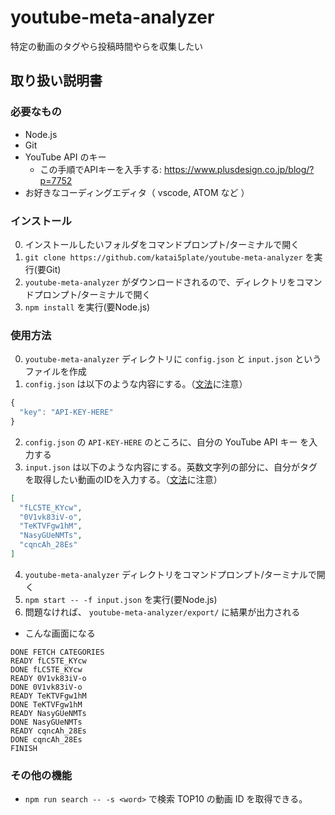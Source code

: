 # youtube-meta-analyzer

特定の動画のタグやら投稿時間やらを収集したい

## 取り扱い説明書

### 必要なもの
- Node.js
- Git
- YouTube API のキー
  - この手順でAPIキーを入手する: https://www.plusdesign.co.jp/blog/?p=7752
- お好きなコーディングエディタ（ vscode, ATOM など ）

### インストール

0. インストールしたいフォルダをコマンドプロンプト/ターミナルで開く
1. `git clone https://github.com/katai5plate/youtube-meta-analyzer` を実行(要Git)
2. `youtube-meta-analyzer` がダウンロードされるので、ディレクトリをコマンドプロンプト/ターミナルで開く
3. `npm install` を実行(要Node.js)

### 使用方法

0. `youtube-meta-analyzer` ディレクトリに `config.json` と `input.json` というファイルを作成
1. `config.json` は以下のような内容にする。（[文法](http://www.tohoho-web.com/ex/json.html)に注意）
```js
{
  "key": "API-KEY-HERE"
}
```
2. `config.json` の `API-KEY-HERE` のところに、自分の YouTube API キー を入力する
3. `input.json` は以下のような内容にする。英数文字列の部分に、自分がタグを取得したい動画のIDを入力する。（[文法](http://www.tohoho-web.com/ex/json.html)に注意）
```json
[
  "fLC5TE_KYcw",
  "0V1vk83iV-o",
  "TeKTVFgw1hM",
  "NasyGUeNMTs",
  "cqncAh_28Es"
]
```
4. `youtube-meta-analyzer` ディレクトリをコマンドプロンプト/ターミナルで開く
5. `npm start -- -f input.json` を実行(要Node.js)
6. 問題なければ、 `youtube-meta-analyzer/export/` に結果が出力される

- こんな画面になる
```
DONE FETCH CATEGORIES
READY fLC5TE_KYcw
DONE fLC5TE_KYcw
READY 0V1vk83iV-o
DONE 0V1vk83iV-o
READY TeKTVFgw1hM
DONE TeKTVFgw1hM
READY NasyGUeNMTs
DONE NasyGUeNMTs
READY cqncAh_28Es
DONE cqncAh_28Es
FINISH
```

### その他の機能

- `npm run search -- -s <word>` で検索 TOP10 の動画 ID を取得できる。
